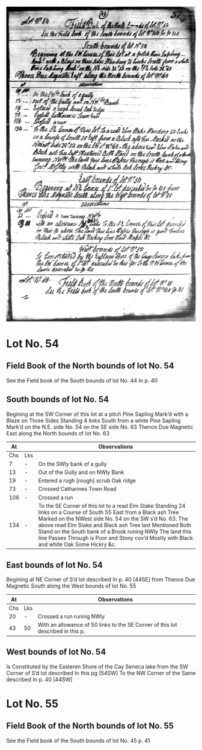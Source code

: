 ![page 49](../image/fieldbook/ovid-page-49.jpg)

# Lot No. 54

## Field Book of the North bounds of lot No. 54

See the Field book of the South bounds of lot No. 44 In p. 40

## South bounds of lot No. 54

Begining at the SW Corner of this lot at a pitch Pine Sapling Mark’d with a Blaze on Three Sides Standing 4 links South from a white Pine Sapling Mark’d on the N.E. side No. 54 on the SE side No. 63 Thence Due Magnetic East along the North bounds of lot No. 63

| At |    | Observations |
| -- | -- | ------------ |
| Chs | Lks | |
7 | - | On the SWly bank of a gully
13 | - | Out of the Gully and on NWly Bank
19 | - | Entered a rugh [rough] scrub Oak ridge
73 | - | Crossed Catharines Town Road
106 | - | Crossed a run
134 | - | To the SE Corner of this lot to a read Elm Stake Standing 24 links on a Course of South 55 East from a Black ash Tree Marked on the NWest side No. 54 on the SW s’d No. 63.  The above read Elm Stake and Black ash Tree last Mentioned Both Stand on the South bank of a Brook runing NWly The land this line Passes Through is Poor and Stony cov’d Mostly with Black and white Oak Some Hickry &c.

## East bounds of lot No. 54

Begining at NE Corner of S’d lot described In p. 40 [44SE] from Thence Due Magnetic South along the West bounds of lot No. 55

| At |    | Observations |
| -- | -- | ------------ |
| Chs | Lks | |
20 | - | Crossed a run runing NWly
43 | 50 | With an allowance of 50 links to the SE Corner of this lot described in this p. | above [54SE] The land This line Passes Through is good Timber Black and white | Oak Hickry Som Hard Maple &c.

## West bounds of lot No. 54

Is Constituted by the Easteren Shore of the Cay Seneca lake from the SW Corner of S’d lot described In this pg [54SW] To the NW Corner of the Same described In p. 40 [44SW]

# Lot No. 55

## Field Book of the North bounds of lot No. 55

See the Field book of the South bounds of lot No. 45 p. 41
